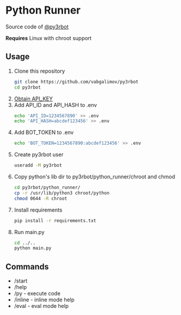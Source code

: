 Python Runner
=============

Source code of [@py3rbot](https://t.me/py3rbot)


**Requires** Linux with chroot support

Usage
-----
1. Clone this repository
   ```bash
   git clone https://github.com/vabgalimov/py3rbot
   cd py3rbot
   ```
1. [Obtain API_KEY][api-key-obtain]
1. Add API_ID and API_HASH to .env
   ```bash
   echo 'API_ID=1234567890' >> .env
   echo 'API_HASH=abcdef123456' >> .env
   ```
1. Add BOT_TOKEN to .env
   ```bash
   echo 'BOT_TOKEN=1234567890:abcdef123456' >> .env
   ```
1. Create py3rbot user
   ```bash
   useradd -M py3rbot
   ```
1. Copy python's lib dir to py3rbot/python_runner/chroot and chmod
   ```bash
   cd py3rbot/python_runner/
   cp -r /usr/lib/python3 chroot/python
   chmod 0644 -R chroot
   ```
1. Install requirements
   ```bash
   pip install -r requirements.txt
   ```
1. Run main.py
   ```bash
   cd ../..
   python main.py
   ```

Commands
--------
* /start
* /help
* /py - execute code
* /inline - inline mode help
* /eval - eval mode help

[api-key-obtain]: https://docs.pyrogram.org/start/setup#api-key
